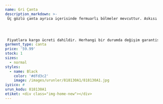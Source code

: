 ```yaml
---
name: Gri Çanta
description_markdown: >-
 Üç gözlü çanta ayrıca içerisinde fermuarlı bölmeler mevcuttur. Askısı yanında gönderilecektir.




 Fiyatlara kargo ücreti dahildir. Herhangi bir durumda değişim garantisi vardır.
garment_type: canta
price: '59.99'
stock: 1
sizes:
  - normal
styles:
  - name: Black
    color: '#dfd3c2'
    image: /images/urunler/818130A1/818130A1.jpg
iyzico: #
urun_kodu: 818130A1
etiket: <div class="img-home-new"></div>
---
```


<!--<div class="img-home-new"></div>-->
	
<!--<div class="indirim"> %7</div>-->
